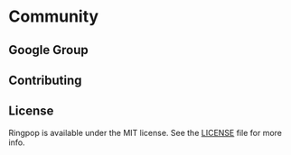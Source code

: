# Community

## Google Group

## Contributing

## License

Ringpop is available under the MIT license. See the [LICENSE](https://github.com/uber/ringpop/blob/master/LICENSE) file for more info.
